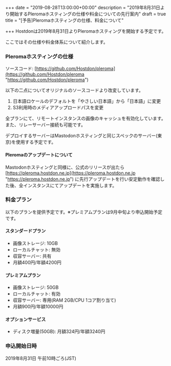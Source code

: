 +++
date = "2019-08-28T13:00:00+00:00"
description = "2019年8月31日より開始するPleromaホスティングの仕様や料金についての先行案内"
draft = true
title = "[予告]Pleromaホスティングの仕様、料金について"

+++
Hostdonは2019年8月31日よりPleromaホスティングを開始する予定です。

ここではその仕様や料金体系について紹介します。

### Pleromaホスティングの仕様

ソースコード: [https://github.com/Hostdon/pleroma](https://github.com/Hostdon/pleroma "https://github.com/Hostdon/pleroma")

以下の二点についてオリジナルのソースコードより改変しています。

1. 日本語ロケールのデフォルトを「やさしい日本語」から「日本語」に変更
2. S3利用時のメディアアップロードパスを変更

全プランにて、リモートインスタンスの画像のキャッシュを有効化しています。また、リレーサーバー接続も可能です。

デプロイするサーバーはMastodonホスティングと同じスペックのサーバー(東京)を使用する予定です。

#### Pleromaのアップデートについて

Mastodonホスティングと同様に、公式のリリースが出たら [https://pleroma.hostdon.ne.jp](https://pleroma.hostdon.ne.jp "https://pleroma.hostdon.ne.jp") に先行アップデートを行い安定動作を確認した後、全インスタンスにてアップデートを実施します。

### 料金プラン

以下のプランを提供予定です。※プレミアムプランは9月中旬より申込開始予定です。

#### スタンダードプラン

* 画像ストレージ: 10GB
* ローカルチャット: 無効
* 収容サーバー: 共有
* 月額400円/年額4200円

#### プレミアムプラン

* 画像ストレージ: 50GB
* ローカルチャット: 有効
* 収容サーバー: 専用(RAM 2GB/CPU 1コア割り当て)
* 月額900円/年額10000円

#### オプションサービス

* ディスク増量(50GB): 月額324円/年額3240円

### 申込開始日時

2019年8月31日 午前10時ごろ(JST)